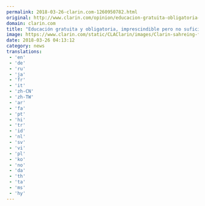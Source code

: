 ```yaml
---
permalink: 2018-03-26-clarin.com-1260950782.html
original: http://www.clarin.com/opinion/educacion-gratuita-obligatoria-imprescindible-suficiente_0_Hk8NpabKM.html
domain: clarin.com
title: "Educación gratuita y obligatoria, imprescindible pero no suficiente"
image: https://www.clarin.com/static/CLAClarin/images/Clarin-sahreing-fbk.jpg
date: 2018-03-26 04:13:12
category: news
translations: 
 - 'en'
 - 'de'
 - 'ru'
 - 'ja'
 - 'fr'
 - 'it'
 - 'zh-CN'
 - 'zh-TW'
 - 'ar'
 - 'fa'
 - 'pt'
 - 'hi'
 - 'tr'
 - 'id'
 - 'nl'
 - 'sv'
 - 'vi'
 - 'pl'
 - 'ko'
 - 'no'
 - 'da'
 - 'th'
 - 'ta'
 - 'ms'
 - 'hy'
---
```


